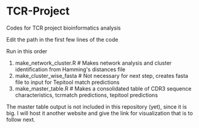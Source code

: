 # TCR-Project
 Codes for TCR project bioinformatics analysis
 
 Edit the path in the first few lines of the code
 
 Run in this order
 1. make_network_cluster.R # Makes network analysis and cluster identification from Hamming's distances file
 2. make_cluster_wise_fasta  # Not necessary for next step, creates fasta file to input for Tepitool match predictions
 3. make_master_table.R     # Makes a consolidated table of CDR3 sequence characteristics, tcrmatch predictions, tepitool predictions

The master table output is not included in this repository (yet), since it is big. I will host it another website and give the link for visualization that is to follow next.
